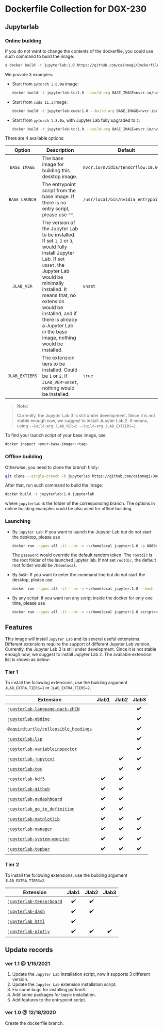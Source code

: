 # Dockerfile Collection for DGX-230

## Jupyterlab

### Online building

If you do not want to change the contents of the dockerfile, you could use such command to build the image:

```Bash
$ docker build -t jupyterlab:1.0 https://github.com/cainmagi/Dockerfiles.git#jupyterlab
```

We provide 3 examples:

* Start from `pytorch 1.8.0a` image:

    ```bash
    docker build -t jupyterlab-tc:1.0 --build-arg BASE_IMAGE=nvcr.io/nvidia/pytorch:20.12-py3 --build-arg BASE_LAUNCH=/usr/local/bin/nvidia_entrypoint.sh https://github.com/cainmagi/Dockerfiles.git#jupyterlab
    ```

* Start from `cuda 11.1` image:

    ```bash
    docker build -t jupyterlab-cuda:1.0 --build-arg BASE_IMAGE=nvcr.io/nvidia/cuda:11.1-cudnn8-runtime-ubuntu20.04 --build-arg BASE_LAUNCH="" https://github.com/cainmagi/Dockerfiles.git#jupyterlab
    ```

* Start from `pytorch 1.8.0a`, with Jupyter Lab fully upgraded to `2`:

    ```bash
    docker build -t jupyterlab-tc:1.0 --build-arg BASE_IMAGE=nvcr.io/nvidia/pytorch:20.12-py3 --build-arg BASE_LAUNCH=/usr/local/bin/nvidia_entrypoint.sh --build-arg JLAB_VER=2 --build-arg JLAB_EXTIERS=2 https://github.com/cainmagi/Dockerfiles.git#jupyterlab
    ```

There are 4 available options:

| Option | Description | Default |
| :-----: | ----- | ----- |
| `BASE_IMAGE` | The base image for building this desktop image. | `nvcr.io/nvidia/tensorflow:19.04-py3` |
| `BASE_LAUNCH` | The entrypoint script from the base image. If there is no entry script, please use `""`. | `/usr/local/bin/nvidia_entrypoint.sh` |
| `JLAB_VER` | The version of the Jupyter Lab to be installed. If set `1`, `2` or `3`, would fully install Jupyter Lab. If set `unset`, the Jupyter Lab would be minimally installed. It means that, no extension would be installed, and if there is already a Jupyter Lab in the base image, nothing would be installed. | `unset` |
| `JLAB_EXTIERS` | The extension tiers to be installed. Could be `1` or `2`. If `JLAB_VER=unset`, nothing would be installed. | `true` |

> Note:
>
> Currently, the Jupyter Lab 3 is still under development. Since it is not stable enough now, we suggest to install Jupyter Lab 2. It means, using `--build-arg JLAB_VER=2 --build-arg JLAB_EXTIERS=2`.

To find your launch script of your base image, use

```bash
docker inspect <your-base-image>:<tag>
```

### Offline building

Otherwise, you need to clone the branch firsly:

```Bash
git clone --single-branch -b jupyterlab https://github.com/cainmagi/Dockerfiles.git jupyterlab
```

After that, run such command to build the image:

```Bash
docker build -t jupyterlab:1.0 jupyterlab
```

where `jupyterlab` is the folder of the corresponding branch. The options in online building examples could be also used for offline buliding.

### Launching

* By `Jupyter Lab`: If you want to launch the Jupyter Lab but do not start the desktop, please use

    ```bash
    docker run --gpus all -it --rm -v ~:/homelocal jupyter:1.0 -p 6080:6080 password=openjupyter rootdir=/homelocal
    ```

    The `password` would override the default random token. The `rootdir` is the root folder of the launched jupyter lab. If not set `rootdir`, the default root folder would be `/homelocal`.

* By `BASH`: If you want to enter the command line but do not start the desktop, please use

    ```bash
    docker run --gpus all -it --rm -v ~:/homelocal jupyter:1.0 --bash
    ```

* By any script: If you want run any script inside the docker for only one time, please use

    ```bash
    docker run --gpus all -it --rm -v ~:/homelocal jupyter:1.0 script=<the-path-to-your-script>
    ```


## Features

This image will install `Jupyter Lab` and its several useful extensions. Different extensions require the support of different Jupyter Lab version. Currently, the Jupyter Lab 3 is still under development. Since it is not stable enough now, we suggest to install Jupyter Lab 2. The available extension list is shown as below:

### Tier 1

To install the following extensions, use the building argument `JLAB_EXTRA_TIERS=1` or `JLAB_EXTRA_TIERS=2`.

| Extension | Jlab1 | Jlab2 | Jlab3 |
| ----- | :-----: | :-----: | :-----: |
| [`jupyterlab-language-pack-zhCN`](https://github.com/jupyterlab/language-packs)                  | | | :heavy_check_mark: |
| [`jupyterlab-nbdime`](https://github.com/jupyter/nbdime)                                         | | | :heavy_check_mark: |
| [`@aquirdturtle/collapsible_headings`](https://github.com/aquirdTurtle/Collapsible_Headings)     | | | :heavy_check_mark: |
| [`jupyterlab-lsp`](https://github.com/krassowski/jupyterlab-lsp)                                 | | | :heavy_check_mark: |
| [`jupyterlab-variableinspector`](https://github.com/lckr/jupyterlab-variableInspector)           | | | :heavy_check_mark: |
| [`jupyterlab-jupytext`](https://github.com/mwouts/jupytext/tree/master/packages/labextension)    | | :heavy_check_mark: | :heavy_check_mark: |
| [`jupyterlab-toc`](https://github.com/jupyterlab/jupyterlab-toc)                                 | | :heavy_check_mark: | :heavy_check_mark: |
| [`jupyterlab-hdf5`](https://github.com/jupyterlab/jupyterlab-hdf5)                               | :heavy_check_mark: | :heavy_check_mark: | |
| [`jupyterlab-github`](https://github.com/jupyterlab/jupyterlab-github)                           | :heavy_check_mark: | :heavy_check_mark: | |
| [`jupyterlab-nvdashboard`](https://github.com/rapidsai/jupyterlab-nvdashboard)                   | :heavy_check_mark: | :heavy_check_mark: | |
| [`jupyterlab_go_to_definition`](https://github.com/krassowski/jupyterlab-go-to-definition)       | :heavy_check_mark: | :heavy_check_mark: | |
| [`jupyterlab-matplotlib`](https://github.com/matplotlib/jupyter-matplotlib.git)                  | :heavy_check_mark: | :heavy_check_mark: | :heavy_check_mark: |
| [`jupyterlab-manager`](https://github.com/jupyter-widgets/ipywidgets) | :heavy_check_mark:       | :heavy_check_mark: | :heavy_check_mark: |
| [`jupyterlab-system-monitor`](https://github.com/jtpio/jupyterlab-system-monitor)                | :heavy_check_mark: | :heavy_check_mark: | :heavy_check_mark: |
| [`jupyterlab-topbar`](https://github.com/jtpio/jupyterlab-topbar)                                | :heavy_check_mark: | :heavy_check_mark: | :heavy_check_mark: |

### Tier 2

To install the following extensions, use the building argument `JLAB_EXTRA_TIERS=2`.

| Extension | Jlab1 | Jlab2 | Jlab3 |
| ----- | :-----: | :-----: | :-----: |
| [`jupyterlab-tensorboard`](https://github.com/chaoleili/jupyterlab_tensorboard) | :heavy_check_mark: | :heavy_check_mark: | |
| [`jupyterlab-dash`](https://github.com/plotly/jupyterlab-dash)                  | :heavy_check_mark: | :heavy_check_mark: | |
| [`jupyterlab_html`](https://github.com/mflevine/jupyterlab_html)                | :heavy_check_mark: | | |
| [`jupyterlab-plotly`](https://github.com/plotly/plotly.py)                      | :heavy_check_mark: | :heavy_check_mark: | :heavy_check_mark: |

## Update records

### ver 1.1 @ 1/15/2021

1. Update the `Jupyter Lab` installation script, now it supports 3 different version.
2. Update the `Jupyter Lab` extension installation script.
3. Fix some bugs for installing python3.
4. Add some packages for basic installation.
5. Add features to the entrypoint script.

### ver 1.0 @ 12/18/2020

Create the dockerfile branch.
